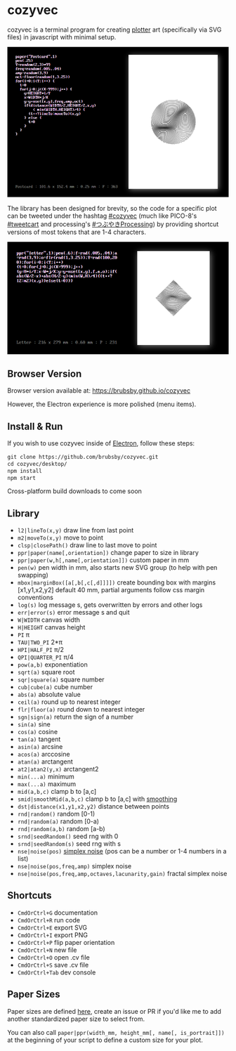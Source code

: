 # cozyvec

cozyvec is a terminal program for creating [plotter](https://en.wikipedia.org/wiki/Plotter) art (specifically via SVG files) in javascript with minimal setup.

![Image](https://github.com/brubsby/cozyvec/blob/master/resources/web_example.png)

The library has been designed for brevity, so the code for a specific plot can be tweeted under the hashtag [#cozyvec](https://twitter.com/hashtag/cozyvec) (much like PICO-8's [#tweetcart](https://twitter.com/hashtag/tweetcart) and processing's [#つぶやきProcessing](https://twitter.com/hashtag/つぶやきProcessing)) by providing shortcut versions of most tokens that are 1-4 characters.

![Image](https://github.com/brubsby/cozyvec/blob/master/resources/short_example.png)

## Browser Version

Browser version available at: https://brubsby.github.io/cozyvec

However, the Electron experience is more polished (menu items).

## Install & Run

If you wish to use cozyvec inside of [Electron](https://electronjs.org/), follow these steps:

```
git clone https://github.com/brubsby/cozyvec.git
cd cozyvec/desktop/
npm install
npm start
```

Cross-platform build downloads to come soon

## Library

- `l2|lineTo(x,y)` draw line from last point
- `m2|moveTo(x,y)` move to point
- `clsp|closePath()` draw line to last move to point
- `ppr|paper(name[,orientation])` change paper to size in library
- `ppr|paper(w,h[,name[,orientation]])` custom paper in mm
- `pen(w)` pen width in mm, also starts new SVG group (to help with pen swapping)
- `mbox|marginBox([a[,b[,c[,d]]]])` create bounding box with margins [x1,y1,x2,y2] default 40 mm, partial arguments follow css margin conventions
- `log(s)` log message s, gets overwritten by errors and other logs
- `err|error(s)` error message s and quit
- `W|WIDTH` canvas width
- `H|HEIGHT` canvas height
- `PI` π
- `TAU|TWO_PI` 2*π
- `HPI|HALF_PI` π/2
- `QPI|QUARTER_PI` π/4
- `pow(a,b)` exponentiation
- `sqrt(a)` square root
- `sqr|square(a)` square number
- `cub|cube(a)` cube number
- `abs(a)` absolute value
- `ceil(a)` round up to nearest integer
- `flr|floor(a)` round down to nearest integer
- `sgn|sign(a)` return the sign of a number
- `sin(a)` sine
- `cos(a)` cosine
- `tan(a)` tangent
- `asin(a)` arcsine
- `acos(a)` arccosine
- `atan(a)` arctangent
- `at2|atan2(y,x)` arctangent2
- `min(...a)` minimum
- `max(...a)` maximum
- `mid(a,b,c)` clamp b to [a,c]
- `smid|smoothMid(a,b,c)` clamp b to [a,c] with [smoothing](https://en.wikipedia.org/wiki/Smoothstep)
- `dst|distance(x1,y1,x2,y2)` distance between points
- `rnd|random()` random \[0-1)
- `rnd|random(a)` random \[0-a)
- `rnd|random(a,b)` random \[a-b)
- `srnd|seedRandom()` seed rng with 0
- `srnd|seedRandom(s)` seed rng with s
- `nse|noise(pos)` [simplex noise](https://en.wikipedia.org/wiki/Simplex_noise) (pos can be a number or 1-4 numbers in a list)
- `nse|noise(pos,freq,amp)` simplex noise
- `nse|noise(pos,freq,amp,octaves,lacunarity,gain)` fractal simplex noise

## Shortcuts

- `CmdOrCtrl+G` documentation
- `CmdOrCtrl+R` run code
- `CmdOrCtrl+E` export SVG
- `CmdOrCtrl+I` export PNG
- `CmdOrCtrl+P` flip paper orientation
- `CmdOrCtrl+N` new file
- `CmdOrCtrl+O` open .cv file
- `CmdOrCtrl+S` save .cv file
- `CmdOrCtrl+Tab` dev console


## Paper Sizes

Paper sizes are defined [here](https://github.com/brubsby/cozyvec/blob/master/desktop/sources/scripts/papersizes.js), create an issue or PR if you'd like me to add another standardized paper size to select from.

You can also call `paper|ppr(width_mm, height_mm[, name[, is_portrait]])` at the beginning of your script to define a custom size for your plot.
